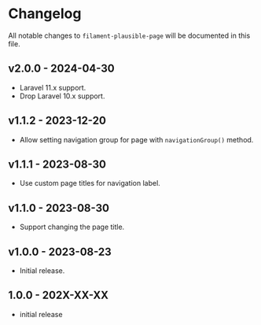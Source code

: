 # Changelog

All notable changes to `filament-plausible-page` will be documented in this file.

## v2.0.0 - 2024-04-30

* Laravel 11.x support.
* Drop Laravel 10.x support.

## v1.1.2 - 2023-12-20

* Allow setting navigation group for page with `navigationGroup()` method.

## v1.1.1 - 2023-08-30

- Use custom page titles for navigation label.

## v1.1.0 - 2023-08-30

- Support changing the page title.

## v1.0.0 - 2023-08-23

- Initial release.

## 1.0.0 - 202X-XX-XX

- initial release

